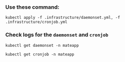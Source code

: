 ### Use these command:

`kubectl apply -f .infrastructure/daemonset.yml, -f .infrastructure/cronjob.yml`

### Check logs for the `daemonset` and `cronjob`

`kubectl get daemonset -n mateapp`

`kubectl get cronjob -n mateapp`
